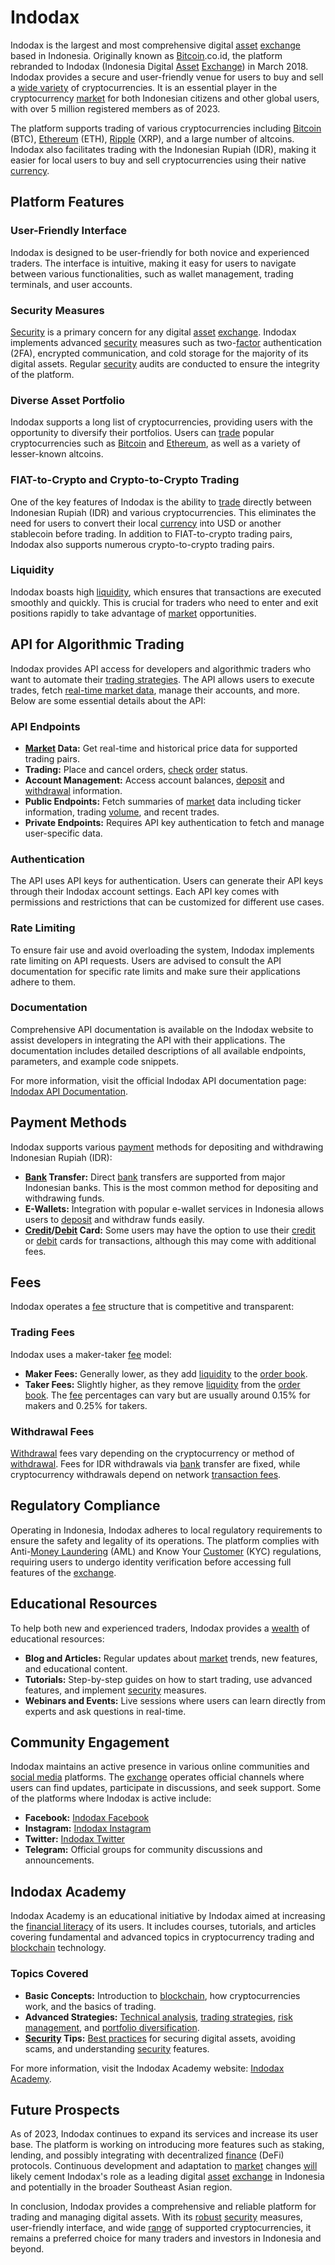 # Indodax

Indodax is the largest and most comprehensive digital [asset](../a/asset.md) [exchange](../e/exchange.md) based in Indonesia. Originally known as [Bitcoin](../b/bitcoin.md).co.id, the platform rebranded to Indodax (Indonesia Digital [Asset](../a/asset.md) [Exchange](../e/exchange.md)) in March 2018. Indodax provides a secure and user-friendly venue for users to buy and sell a [wide variety](../w/wide_variety.md) of cryptocurrencies. It is an essential player in the cryptocurrency [market](../m/market.md) for both Indonesian citizens and other global users, with over 5 million registered members as of 2023.

The platform supports trading of various cryptocurrencies including [Bitcoin](../b/bitcoin.md) (BTC), [Ethereum](../e/ethereum_.md) (ETH), [Ripple](../r/ripple.md) (XRP), and a large number of altcoins. Indodax also facilitates trading with the Indonesian Rupiah (IDR), making it easier for local users to buy and sell cryptocurrencies using their native [currency](../c/currency.md).

## Platform Features

### User-Friendly Interface
Indodax is designed to be user-friendly for both novice and experienced traders. The interface is intuitive, making it easy for users to navigate between various functionalities, such as wallet management, trading terminals, and user accounts.

### Security Measures
[Security](../s/security.md) is a primary concern for any digital [asset](../a/asset.md) [exchange](../e/exchange.md). Indodax implements advanced [security](../s/security.md) measures such as two-[factor](../f/factor.md) authentication (2FA), encrypted communication, and cold storage for the majority of its digital assets. Regular [security](../s/security.md) audits are conducted to ensure the integrity of the platform.

### Diverse Asset Portfolio
Indodax supports a long list of cryptocurrencies, providing users with the opportunity to diversify their portfolios. Users can [trade](../t/trade.md) popular cryptocurrencies such as [Bitcoin](../b/bitcoin.md) and [Ethereum](../e/ethereum_.md), as well as a variety of lesser-known altcoins.

### FIAT-to-Crypto and Crypto-to-Crypto Trading
One of the key features of Indodax is the ability to [trade](../t/trade.md) directly between Indonesian Rupiah (IDR) and various cryptocurrencies. This eliminates the need for users to convert their local [currency](../c/currency.md) into USD or another stablecoin before trading. In addition to FIAT-to-crypto trading pairs, Indodax also supports numerous crypto-to-crypto trading pairs.

### Liquidity
Indodax boasts high [liquidity](../l/liquidity.md), which ensures that transactions are executed smoothly and quickly. This is crucial for traders who need to enter and exit positions rapidly to take advantage of [market](../m/market.md) opportunities.

## API for Algorithmic Trading

Indodax provides API access for developers and algorithmic traders who want to automate their [trading strategies](../t/trading_strategies.md). The API allows users to execute trades, fetch [real-time market data](../r/real-time_market_data.md), manage their accounts, and more. Below are some essential details about the API:

### API Endpoints
- **[Market](../m/market.md) Data:** Get real-time and historical price data for supported trading pairs.
- **Trading:** Place and cancel orders, [check](../c/check.md) [order](../o/order.md) status.
- **Account Management:** Access account balances, [deposit](../d/deposit.md) and [withdrawal](../w/withdrawal.md) information.
- **Public Endpoints:** Fetch summaries of [market](../m/market.md) data including ticker information, trading [volume](../v/volume.md), and recent trades.
- **Private Endpoints:** Requires API key authentication to fetch and manage user-specific data.

### Authentication
The API uses API keys for authentication. Users can generate their API keys through their Indodax account settings. Each API key comes with permissions and restrictions that can be customized for different use cases.

### Rate Limiting
To ensure fair use and avoid overloading the system, Indodax implements rate limiting on API requests. Users are advised to consult the API documentation for specific rate limits and make sure their applications adhere to them.

### Documentation
Comprehensive API documentation is available on the Indodax website to assist developers in integrating the API with their applications. The documentation includes detailed descriptions of all available endpoints, parameters, and example code snippets.

For more information, visit the official Indodax API documentation page: [Indodax API Documentation](https://indodax.com/api/v1).

## Payment Methods

Indodax supports various [payment](../p/payment.md) methods for depositing and withdrawing Indonesian Rupiah (IDR):
- **[Bank](../b/bank.md) Transfer:** Direct [bank](../b/bank.md) transfers are supported from major Indonesian banks. This is the most common method for depositing and withdrawing funds.
- **E-Wallets:** Integration with popular e-wallet services in Indonesia allows users to [deposit](../d/deposit.md) and withdraw funds easily.
- **[Credit](../c/credit.md)/[Debit](../d/debit.md) Card:** Some users may have the option to use their [credit](../c/credit.md) or [debit](../d/debit.md) cards for transactions, although this may come with additional fees.

## Fees

Indodax operates a [fee](../f/fee.md) structure that is competitive and transparent:

### Trading Fees
Indodax uses a maker-taker [fee](../f/fee.md) model:
- **Maker Fees:** Generally lower, as they add [liquidity](../l/liquidity.md) to the [order book](../o/order_book.md).
- **Taker Fees:** Slightly higher, as they remove [liquidity](../l/liquidity.md) from the [order book](../o/order_book.md).
The [fee](../f/fee.md) percentages can vary but are usually around 0.15% for makers and 0.25% for takers.

### Withdrawal Fees
[Withdrawal](../w/withdrawal.md) fees vary depending on the cryptocurrency or method of [withdrawal](../w/withdrawal.md). Fees for IDR withdrawals via [bank](../b/bank.md) transfer are fixed, while cryptocurrency withdrawals depend on network [transaction fees](../t/transaction_fees.md).

## Regulatory Compliance

Operating in Indonesia, Indodax adheres to local regulatory requirements to ensure the safety and legality of its operations. The platform complies with Anti-[Money Laundering](../m/money_laundering.md) (AML) and Know Your [Customer](../c/customer.md) (KYC) regulations, requiring users to undergo identity verification before accessing full features of the [exchange](../e/exchange.md).

## Educational Resources

To help both new and experienced traders, Indodax provides a [wealth](../w/wealth.md) of educational resources:
- **Blog and Articles:** Regular updates about [market](../m/market.md) trends, new features, and educational content.
- **Tutorials:** Step-by-step guides on how to start trading, use advanced features, and implement [security](../s/security.md) measures.
- **Webinars and Events:** Live sessions where users can learn directly from experts and ask questions in real-time.

## Community Engagement

Indodax maintains an active presence in various online communities and [social media](../s/social_media.md) platforms. The [exchange](../e/exchange.md) operates official channels where users can find updates, participate in discussions, and seek support. Some of the platforms where Indodax is active include:
- **Facebook:** [Indodax Facebook](https://www.facebook.com/Indodax/)
- **Instagram:** [Indodax Instagram](https://www.instagram.com/indodax/)
- **Twitter:** [Indodax Twitter](https://twitter.com/indodax)
- **Telegram:** Official groups for community discussions and announcements.

## Indodax Academy

Indodax Academy is an educational initiative by Indodax aimed at increasing the [financial literacy](../f/financial_literacy.md) of its users. It includes courses, tutorials, and articles covering fundamental and advanced topics in cryptocurrency trading and [blockchain](../b/blockchain_in_trading.md) technology.

### Topics Covered
- **Basic Concepts:** Introduction to [blockchain](../b/blockchain_in_trading.md), how cryptocurrencies work, and the basics of trading.
- **Advanced Strategies:** [Technical analysis](../t/technical_analysis.md), [trading strategies](../t/trading_strategies.md), [risk management](../r/risk_management.md), and [portfolio diversification](../p/portfolio_diversification.md).
- **[Security](../s/security.md) Tips:** [Best practices](../b/best_practices.md) for securing digital assets, avoiding scams, and understanding [security](../s/security.md) features.

For more information, visit the Indodax Academy website: [Indodax Academy](https://indodax.academy).

## Future Prospects

As of 2023, Indodax continues to expand its services and increase its user base. The platform is working on introducing more features such as staking, lending, and possibly integrating with decentralized [finance](../f/finance.md) (DeFi) protocols. Continuous development and adaptation to [market](../m/market.md) changes [will](../w/will.md) likely cement Indodax's role as a leading digital [asset](../a/asset.md) [exchange](../e/exchange.md) in Indonesia and potentially in the broader Southeast Asian region.

In conclusion, Indodax provides a comprehensive and reliable platform for trading and managing digital assets. With its [robust](../r/robust.md) [security](../s/security.md) measures, user-friendly interface, and wide [range](../r/range.md) of supported cryptocurrencies, it remains a preferred choice for many traders and investors in Indonesia and beyond.